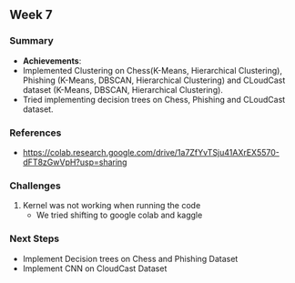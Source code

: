 ## Week 7

### Summary

- **Achievements**:
- Implemented Clustering on Chess(K-Means, Hierarchical Clustering), Phishing (K-Means, DBSCAN, Hierarchical Clustering) and CLoudCast dataset (K-Means, DBSCAN, Hierarchical Clustering).
- Tried implementing decision trees on Chess, Phishing and CLoudCast dataset.

### References

-  https://colab.research.google.com/drive/1a7ZfYvTSju41AXrEX5570-dFT8zGwVpH?usp=sharing

### Challenges

1. Kernel was not working when running the code
	- We tried shifting to google colab and kaggle 

### Next Steps

- Implement Decision trees on Chess and Phishing Dataset
- Implement CNN on CloudCast Dataset
